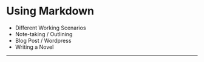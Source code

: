 # Using Markdown
- Different Working Scenarios
- Note-taking / Outlining
- Blog Post / Wordpress
- Writing a Novel
---
